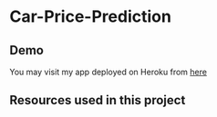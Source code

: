 # Car-Price-Prediction

## Demo

You may visit my app deployed on Heroku from [here](https://car-price-prediction-by-alaa.herokuapp.com/)

## Resources used in this project

